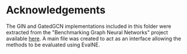 # Acknowledgements

The GIN and GatedGCN implementations included in this folder were extracted from the "Benchmarking Graph Neural Networks" project available [here](https://github.com/graphdeeplearning/benchmarking-gnns). A main file was created to act as an interface allowing the methods to be evaluated using EvalNE. 
